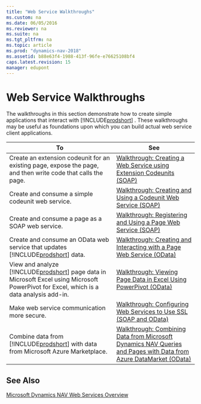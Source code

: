 ```yaml
---
title: "Web Service Walkthroughs"
ms.custom: na
ms.date: 06/05/2016
ms.reviewer: na
ms.suite: na
ms.tgt_pltfrm: na
ms.topic: article
ms.prod: "dynamics-nav-2018"
ms.assetid: b88e63f4-1988-413f-96fe-e76625108bf4
caps.latest.revision: 15
manager: edupont
---
```

# Web Service Walkthroughs
The walkthroughs in this section demonstrate how to create simple applications that interact with [!INCLUDE[prodshort](includes/prodshort.md)] . These walkthroughs may be useful as foundations upon which you can build actual web service client applications.  
  
|To|See|  
|--------|---------|  
|Create an extension codeunit for an existing page, expose the page, and then write code that calls the page.|[Walkthrough: Creating a Web Service using Extension Codeunits \(SOAP\)](Walkthrough--Creating-a-Web-Service-using-Extension-Codeunits--SOAP-.md)|  
|Create and consume a simple codeunit web service.|[Walkthrough: Creating and Using a Codeunit Web Service \(SOAP\)](Walkthrough--Creating-and-Using-a-Codeunit-Web-Service--SOAP-.md)|  
|Create and consume a page as a SOAP web service.|[Walkthrough: Registering and Using a Page Web Service \(SOAP\)](Walkthrough--Registering-and-Using-a-Page-Web-Service--SOAP-.md)|  
|Create and consume an OData web service that updates [!INCLUDE[prodshort](includes/prodshort.md)] data.|[Walkthrough: Creating and Interacting with a Page Web Service \(OData\)](Walkthrough--Creating-and-Interacting-with-a-Page-Web-Service--OData-.md)|  
|View and analyze [!INCLUDE[prodshort](includes/prodshort.md)] page data in Microsoft Excel using Microsoft PowerPivot for Excel, which is a data analysis add-in.|[Walkthrough: Viewing Page Data in Excel Using PowerPivot \(OData\)](Walkthrough--Viewing-Page-Data-in-Excel-Using-PowerPivot--OData-.md)|  
|Make web service communication more secure.|[Walkthrough: Configuring Web Services to Use SSL \(SOAP and OData\)](Walkthrough--Configuring-Web-Services-to-Use-SSL--SOAP-and-OData-.md)|  
|Combine data from [!INCLUDE[prodshort](includes/prodshort.md)] with data from Microsoft Azure Marketplace.|[Walkthrough: Combining Data from Microsoft Dynamics NAV Queries and Pages with Data from Azure DataMarket \(OData\)](Walkthrough--Combining-Data-from-Microsoft-Dynamics-NAV-Queries-and-Pages-with-Data-from-Azure-DataMarket--OData-.md)|  
  
## See Also  
 [Microsoft Dynamics NAV Web Services Overview](Microsoft-Dynamics-NAV-Web-Services-Overview.md)